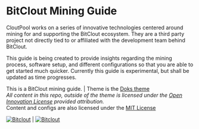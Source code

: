 # BitClout Mining Guide

CloutPool works on a series of innovative technologies centered around mining for and supporting the BitClout ecosystem. They are a third party project not directly tied to or affiliated with the development team behind BitClout.

This guide is being created to provide insights regarding the mining process, software setup, and different configurations so that you are able to get started much quicker. Currently this guide is experimental, but shall be updated as time progresses.

This is a BitClout mining guide. | Theme is the [Doks theme](https://doks.themejack.com/blue/)\
*All content in this repo, outside of the theme is licensed under the [Open Innovation License](https://github.com/StarkDrones/OPNL/blob/main/LICENSE.md) provided attribution.* \
Content and configs are also licensed under the [MIT License](https://github.com/ChainTerra/BTCLT-Guide/blob/main/LICENSE)


[![Bitclout](https://img.shields.io/badge/-Follow%20me%20on%20BitClout-red)](https://bitclout.com/u/AMKN) | [![Bitclout](https://img.shields.io/badge/-Follow%20CloutPool%20on%20BitClout-Yellow)](https://bitclout.com/u/CloutPool)
